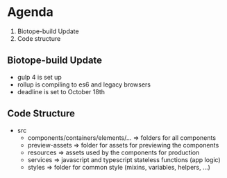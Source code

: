 # Agenda

1. Biotope-build Update
2. Code structure

## Biotope-build Update
- gulp 4 is set up
- rollup is compiling to es6 and legacy browsers
- deadline is set to October 18th

## Code Structure
- src
  - components/containers/elements/... => folders for all components
  - preview-assets => folder for assets for previewing the components
  - resources => assets used by the components for production
  - services => javascript and typescript stateless functions (app logic)
  - styles => folder for common style (mixins, variables, helpers, ...)
